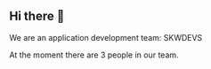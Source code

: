 ## Hi there 👋

We are an application development team: SKWDEVS

At the moment there are 3 people in our team.
